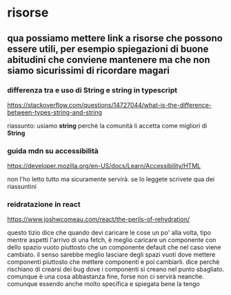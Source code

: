 # risorse
## qua possiamo mettere link a risorse che possono essere utili, per esempio spiegazioni di buone abitudini che conviene mantenere ma che non siamo sicurissimi di ricordare magari


### differenza tra e uso di String e string in typescript
https://stackoverflow.com/questions/14727044/what-is-the-difference-between-types-string-and-string

riassunto: usiamo **string** perchè la comunità li accetta come migliori di **String**

### guida mdn su accessibilità
https://developer.mozilla.org/en-US/docs/Learn/Accessibility/HTML

non l'ho letto tutto ma sicuramente servirà. se lo leggete scrivete qua dei riassuntini

### reidratazione in react
https://www.joshwcomeau.com/react/the-perils-of-rehydration/

questo tizio dice che quando devi caricare le cose un po' alla volta, tipo mentre aspetti l'arrivo di una fetch, è meglio caricare un componente con dello spazio vuoto piuttosto che un componente default che nel caso viene cambiato. 
il senso sarebbe meglio lasciare degli spazi vuoti dove mettere componenti piuttosto che mettere componenti e poi cambiarli. dice perchè rischiano di crearsi dei bug dove i componenti si creano nel punto sbagliato. 
comunque è una cosa abbastanza fine, forse non ci servirà neanche. comunque essendo anche molto specifica e spiegata bene la tengo